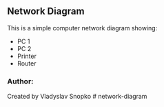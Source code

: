 ## Network Diagram

This is a simple computer network diagram showing:
- PC 1
- PC 2
- Printer
- Router

### Author:
Created by Vladyslav Snopko # network-diagram
